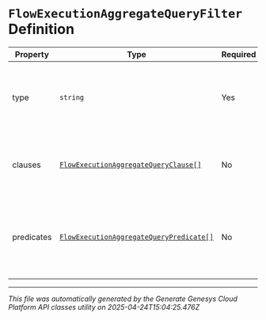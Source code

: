 # `FlowExecutionAggregateQueryFilter` Definition

| Property | Type | Required | Description |
|----------|------|----------|-------------|
| type | `string` | Yes | Boolean operation to apply to the provided predicates and clauses |
| clauses | [`FlowExecutionAggregateQueryClause[]`](flowexecutionaggregatequeryclause-definition.md) | No | Boolean 'and/or' logic with up to two-levels of nesting |
| predicates | [`FlowExecutionAggregateQueryPredicate[]`](flowexecutionaggregatequerypredicate-definition.md) | No | Like a three-word sentence: (attribute-name) (operator) (target-value). |

---

*This file was automatically generated by the Generate Genesys Cloud Platform API classes utility on 2025-04-24T15:04:25.476Z*
